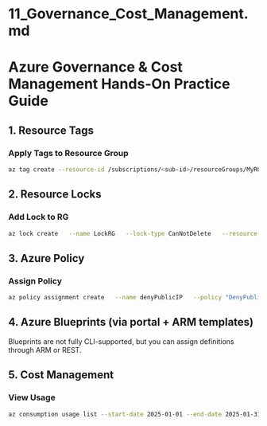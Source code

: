 # 11_Governance_Cost_Management.md

# Azure Governance & Cost Management Hands-On Practice Guide

## 1. Resource Tags
### Apply Tags to Resource Group
```bash
az tag create --resource-id /subscriptions/<sub-id>/resourceGroups/MyRG --tags env=prod owner=hanmanth
```

## 2. Resource Locks
### Add Lock to RG
```bash
az lock create   --name LockRG   --lock-type CanNotDelete   --resource-group MyRG
```

## 3. Azure Policy
### Assign Policy
```bash
az policy assignment create   --name denyPublicIP   --policy "DenyPublicIP"   -g MyRG
```

## 4. Azure Blueprints (via portal + ARM templates)
Blueprints are not fully CLI-supported, but you can assign definitions through ARM or REST.

## 5. Cost Management
### View Usage
```bash
az consumption usage list --start-date 2025-01-01 --end-date 2025-01-31
```
